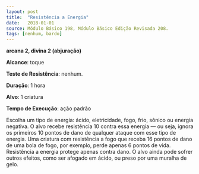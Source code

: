 ```yaml
---
layout: post
title:  "Resistência a Energia"
date:   2018-01-01
source: Módulo Básico 198, Módulo Básico Edição Revisada 208.
tags: [nenhum, bardo]
---
```


**arcana 2, divina 2 (abjuração)**

**Alcance**: toque

**Teste de Resistência**: nenhum.

**Duração**: 1 hora

**Alvo**: 1 criatura

**Tempo de Execução**: ação padrão

Escolha um tipo de energia: ácido, eletricidade, fogo, frio, sônico ou energia negativa. O alvo recebe resistência 10 contra essa energia — ou seja, ignora os primeiros 10 pontos de dano de qualquer ataque com esse tipo de energia. Uma criatura com resistência a fogo que receba 16 pontos de dano de uma bola de fogo, por exemplo, perde apenas 6 pontos de vida.
Resistência a energia protege apenas contra dano. O alvo ainda pode sofrer outros efeitos, como ser afogado em ácido, ou preso por uma muralha de gelo.
